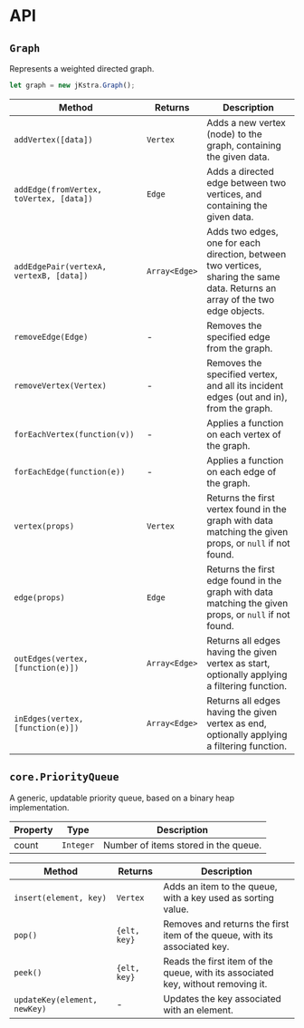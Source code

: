 API
===

`Graph`
---

Represents a weighted directed graph.

```javascript
let graph = new jKstra.Graph();
```

Method | Returns | Description
---|---|---
`addVertex([data])`| `Vertex` | Adds a new vertex (node) to the graph, containing the given data.
`addEdge(fromVertex, toVertex, [data])` | `Edge` | Adds a directed edge between two vertices, and containing the given data.
`addEdgePair(vertexA, vertexB, [data])` | `Array<Edge>` | Adds two edges, one for each direction, between two vertices, sharing the same data. Returns an array of the two edge objects.
`removeEdge(Edge)` | - | Removes the specified edge from the graph.
`removeVertex(Vertex)` | - | Removes the specified vertex, and all its incident edges (out and in), from the graph.
`forEachVertex(function(v))` | - | Applies a function on each vertex of the graph.
`forEachEdge(function(e))` | - | Applies a function on each edge of the graph.
`vertex(props)` | `Vertex` | Returns the first vertex found in the graph with data matching the given props, or `null` if not found.
`edge(props)` | `Edge` | Returns the first edge found in the graph with data matching the given props, or `null` if not found.
`outEdges(vertex, [function(e)])` | `Array<Edge>` | Returns all edges having the given vertex as start, optionally applying a filtering function.
`inEdges(vertex, [function(e)])` | `Array<Edge>` | Returns all edges having the given vertex as end, optionally applying a filtering function.

`core.PriorityQueue`
---

A generic, updatable priority queue, based on a binary heap implementation.

Property | Type | Description
---|---|---
count | `Integer` | Number of items stored in the queue.

Method | Returns | Description
---|---|---
`insert(element, key)`| `Vertex` | Adds an item to the queue, with a key used as sorting value.
`pop()` | `{elt, key}` | Removes and returns the first item of the queue, with its associated key.
`peek()` | `{elt, key}` | Reads the first item of the queue, with its associated key, without removing it.
`updateKey(element, newKey)` | - | Updates the key associated with an element.
